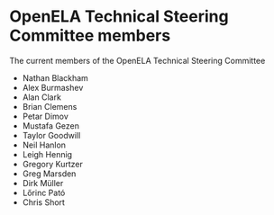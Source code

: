 # OpenELA Technical Steering Committee members

The current members of the OpenELA Technical Steering Committee

* Nathan Blackham
* Alex Burmashev
* Alan Clark
* Brian Clemens
* Petar Dimov
* Mustafa Gezen
* Taylor Goodwill
* Neil Hanlon
* Leigh Hennig
* Gregory Kurtzer
* Greg Marsden
* Dirk Müller
* Lőrinc Pató
* Chris Short

